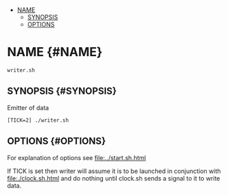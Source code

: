 -   [NAME](#NAME)
    -   [SYNOPSIS](#SYNOPSIS)
    -   [OPTIONS](#OPTIONS)

NAME {#NAME}
====

    writer.sh

SYNOPSIS {#SYNOPSIS}
--------

Emitter of data

    [TICK=2] ./writer.sh

OPTIONS {#OPTIONS}
-------

For explanation of options see <file:../start.sh.html>

If TICK is set then writer will assume it is to be launched in
conjunction with <file:./clock.sh.html> and do nothing until clock.sh
sends a signal to it to write data.
